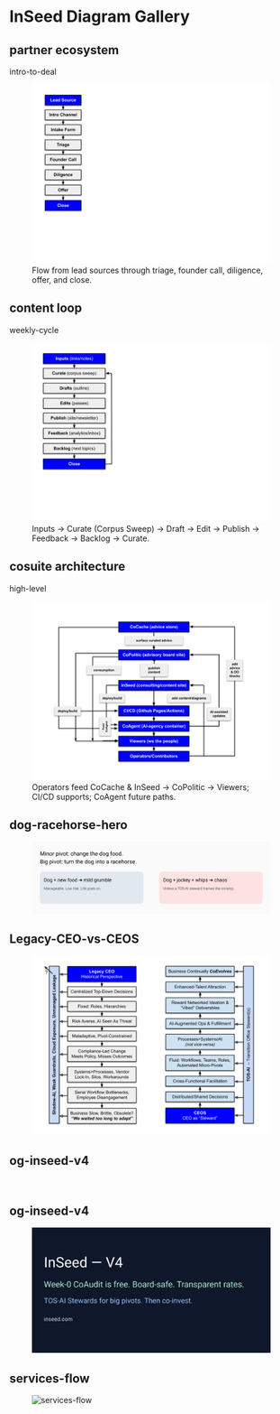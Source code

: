 # InSeed Diagram Gallery

## partner ecosystem
intro-to-deal

<figure>
  <img src="/assets/diagrams/020_partner-ecosystem__intro-to-deal.svg" alt="Partner ecosystem: key path from intro to signed deal" />
  <figcaption>Flow from lead sources through triage, founder call, diligence, offer, and close.</figcaption>
</figure>

## content loop
weekly-cycle

<figure>
  <img src="/assets/diagrams/030_content-loop__weekly-cycle.svg" alt="InSeed weekly content loop" />
  <figcaption>Inputs → Curate (Corpus Sweep) → Draft → Edit → Publish → Feedback → Backlog → Curate.</figcaption>
</figure>

## cosuite architecture
high-level

<figure>
  <img src="/assets/diagrams/040_cosuite-architecture__high-level.svg" alt="CoSuite high-level architecture" />
  <figcaption>Operators feed CoCache &amp; InSeed → CoPolitic → Viewers; CI/CD supports; CoAgent future paths.</figcaption>
</figure>

## dog-racehorse-hero

<figure>
  <img src="/assets/diagrams/dog-racehorse-hero.svg" alt="dog-racehorse-hero" />
</figure>

## Legacy-CEO-vs-CEOS

<figure>
  <img src="/assets/diagrams/Legacy-CEO-vs-CEOS.svg" alt="Legacy-CEO-vs-CEOS" />
</figure>

## og-inseed-v4

<figure>
  <img src="/assets/diagrams/og-inseed-v4.png" alt="og-inseed-v4" />
</figure>

## og-inseed-v4

<figure>
  <img src="/assets/diagrams/og-inseed-v4.svg" alt="og-inseed-v4" />
</figure>

## services-flow

<figure>
  <img src="/assets/diagrams/services-flow.svg" alt="services-flow" />
</figure>

